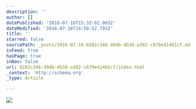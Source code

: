 ```yaml
---
description: ''
author: []
datePublished: '2016-07-16T15:33:02.063Z'
dateModified: '2016-07-16T14:50:52.793Z'
title: ''
starred: false
sourcePath: _posts/2016-07-16-0282c346-494b-4b38-a382-c679e41401cf.md
inFeed: true
hasPage: true
inNav: false
url: 0282c346-494b-4b38-a382-c679e41401cf/index.html
_context: 'http://schema.org'
_type: Article

---
```

![](https://the-grid-user-content.s3-us-west-2.amazonaws.com/175edc97-dbe3-4ce9-b6ac-7d2e91dc7629.jpg)